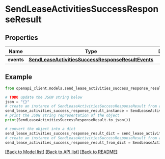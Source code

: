 # SendLeaseActivitiesSuccessResponseResult


## Properties

Name | Type | Description | Notes
------------ | ------------- | ------------- | -------------
**events** | [**SendLeaseActivitiesSuccessResponseResultEvents**](SendLeaseActivitiesSuccessResponseResultEvents.md) |  | 

## Example

```python
from openapi_client.models.send_lease_activities_success_response_result import SendLeaseActivitiesSuccessResponseResult

# TODO update the JSON string below
json = "{}"
# create an instance of SendLeaseActivitiesSuccessResponseResult from a JSON string
send_lease_activities_success_response_result_instance = SendLeaseActivitiesSuccessResponseResult.from_json(json)
# print the JSON string representation of the object
print(SendLeaseActivitiesSuccessResponseResult.to_json())

# convert the object into a dict
send_lease_activities_success_response_result_dict = send_lease_activities_success_response_result_instance.to_dict()
# create an instance of SendLeaseActivitiesSuccessResponseResult from a dict
send_lease_activities_success_response_result_from_dict = SendLeaseActivitiesSuccessResponseResult.from_dict(send_lease_activities_success_response_result_dict)
```
[[Back to Model list]](../README.md#documentation-for-models) [[Back to API list]](../README.md#documentation-for-api-endpoints) [[Back to README]](../README.md)


